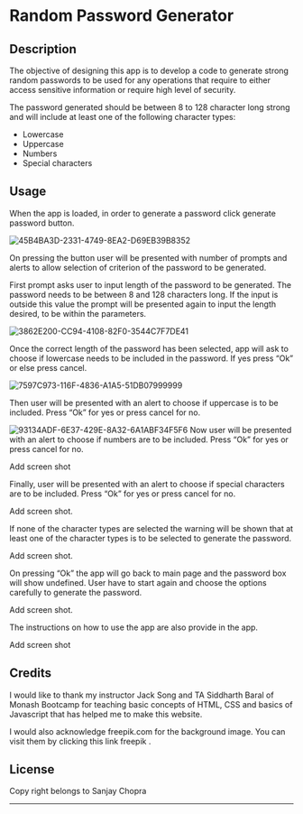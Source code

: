 # Random Password Generator


## Description

The objective of designing this app is to develop a code to generate strong random passwords to be used for any operations that require to either access sensitive information or require high level of security.

The password generated should be between 8 to 128 character long strong and will include at least one of the following character types:
-	Lowercase
-	Uppercase
-	Numbers
-	Special characters


## Usage

When the app is loaded, in order to generate a password click generate password button.

![45B4BA3D-2331-4749-8EA2-D69EB39B8352](https://user-images.githubusercontent.com/105487471/223868912-f192f644-19e3-4883-b115-df9fea559fcc.jpeg)

On pressing the button user will be presented with number of prompts and alerts to allow selection of criterion of the password to be generated.

First prompt asks user to input length of the password to be generated. The password needs to be between 8 and 128 characters long. If the input is outside this value the prompt will be presented again to input the length desired, to be within the parameters.

![3862E200-CC94-4108-82F0-3544C7F7DE41](https://user-images.githubusercontent.com/105487471/223869069-e769dd6d-ea98-429c-80c0-c7655198b282.jpeg)


Once the correct length of the password has been selected, app will ask to choose if lowercase needs to be included in the password. If yes press “Ok” or else press cancel.

![7597C973-116F-4836-A1A5-51DB07999999](https://user-images.githubusercontent.com/105487471/223869270-60af9446-53cf-4726-8ba6-9cf8c557ecfe.jpeg)


Then user will be presented with an alert to choose if uppercase is to be included. Press “Ok” for yes or press cancel for no.


![93134ADF-6E37-429E-8A32-6A1ABF34F5F6](https://user-images.githubusercontent.com/105487471/223869505-64f2c3ed-3ed8-4539-97cb-538f725f24b3.jpeg)
Now user will be presented with an alert to choose if numbers are to be included. Press “Ok” for yes or press cancel for no.

Add screen shot

Finally, user will be presented with an alert to choose if special characters are to be included. Press “Ok” for yes or press cancel for no.

Add screen shot.

If none of the character types are selected the warning will be shown that at least one of the character types is to be selected to generate the password. 

Add screen shot.

On pressing “Ok” the app will go back to main page and the password box will show undefined. User have to start again and choose the options carefully to generate the password.

Add screen shot.

The instructions on how to use the app are also provide in the app.

Add screen shot


## Credits

I would like to thank my instructor Jack Song  and TA Siddharth Baral of Monash Bootcamp for teaching basic concepts of HTML, CSS  and basics of Javascript that has helped me to make this website.

I would also acknowledge freepik.com for the background image. You can visit them by clicking this link  freepik .


## License

Copy right belongs to Sanjay Chopra

---


